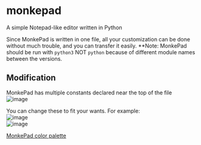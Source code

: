 # monkepad
A simple Notepad-like editor written in Python

Since MonkePad is written in one file, all your customization can be done without much trouble, and you can transfer it easily.
**Note: MonkePad should be run with `python3` NOT `python` because of different module names between the versions.


## Modification
MonkePad has multiple constants declared near the top of the file<br/>
![image](https://user-images.githubusercontent.com/80077386/124516274-1d386480-dd96-11eb-9d49-1b568cede2f1.png)

You can change these to fit your wants. For example:
<br/>
![image](https://user-images.githubusercontent.com/80077386/124516387-5d97e280-dd96-11eb-9ffd-daa94dc9d865.png)<br/>
![image](https://user-images.githubusercontent.com/80077386/124516359-4ce76c80-dd96-11eb-8d33-9a17ab8c6a30.png)


[MonkePad color palette](https://lospec.com/palette-list/1bit-monitor-glow)
